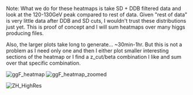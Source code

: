 Note: What we do for these heatmaps is take SD + DDB filtered data and look at the 120-130GeV peak compared to rest of data. Given "rest of data" is very little data after DDB and SD cuts, I wouldn't trust these distributions just yet. This is proof of concept and I will sum heatmaps over many higgs producing files.

Also, the larger plots take long to generate... ~30min-1hr. But this is not a problem as I need only one and then I either plot smaller interesting sections of the heatmap or I find a z_cut/beta combination I like and sum over that specific combination.


![ggF_heatmap](https://github.com/user-attachments/assets/28f6092f-cdb5-4bb4-ac21-e96c8902fd6f)
![ggF_heatmap_zoomed](https://github.com/user-attachments/assets/4a98d45b-218e-4583-bfa3-ecad93701824)

![ZH_HighRes](https://github.com/user-attachments/assets/de2a2f8c-8434-47db-90db-41e9ab1387bc)
